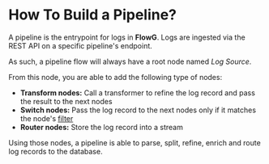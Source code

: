 # How To Build a Pipeline?

A pipeline is the entrypoint for logs in **FlowG**. Logs are ingested via the
REST API on a specific pipeline's endpoint.

As such, a pipeline flow will always have a root node named *Log Source*.

From this node, you are able to add the following type of nodes:

 - **Transform nodes:** Call a transformer to refine the log record and pass the
   result to the next nodes
 - **Switch nodes:** Pass the log record to the next nodes only if it matches
   the node's [filter](./filtering.md)
 - **Router nodes:** Store the log record into a stream

Using those nodes, a pipeline is able to parse, split, refine, enrich and route
log records to the database.

